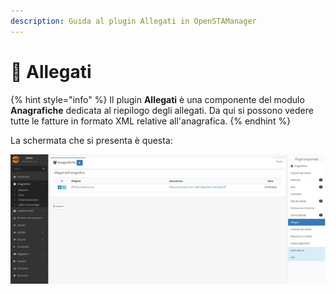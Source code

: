 ```yaml
---
description: Guida al plugin Allegati in OpenSTAManager
---
```


# 🛄 Allegati

{% hint style="info" %}
Il plugin **Allegati** è una componente del modulo **Anagrafiche** dedicata al riepilogo degli allegati. Da qui si possono vedere tutte le fatture in formato XML relative all'anagrafica.
{% endhint %}

La schermata che si presenta è questa:

![](<../../../.gitbook/assets/image (29) (1).png>)
